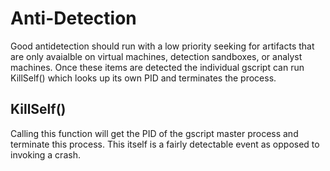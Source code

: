 # Anti-Detection
Good antidetection should run with a low priority seeking for artifacts that are only avaialble on virtual machines, detection sandboxes, or analyst machines. Once these items are detected the individual gscript can run KillSelf() which looks up its own PID and terminates the process. 

## KillSelf()
Calling this function will get the PID of the gscript master process and terminate this process. This itself is a fairly detectable event as opposed to invoking a crash.



